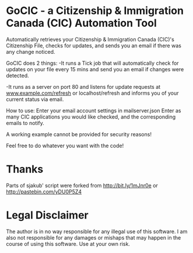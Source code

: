# GoCIC - a Citizenship & Immigration Canada (CIC) Automation Tool
Automatically retrieves your Citizenship &amp; Immigration Canada (CIC)'s Citizenship File, checks for updates, and sends you an email if there was any change noticed. 


GoCIC does 2 things: 
-It runs a Tick job that will automatically check for updates on your file every 15 mins and send you an email if changes were detected.

-It runs as a server on port 80 and listens for update requests at www.example.com/refresh or localhost/refresh and informs you of your current status via email.


How to use: 
Enter your email account settings in mailserver.json 
Enter as many CIC applications you would like checked, and the corresponding emails to notify.

A working example cannot be provided for security reasons!

Feel free to do whatever you want with the code!


# Thanks 
Parts of sjakub' script were forked from http://bit.ly/1mJnr0e or http://pastebin.com/yDU0P5Z4


# Legal Disclaimer 
The author is in no way responsible for any illegal use of this software. I am also not responsible for any damages or mishaps that may happen in the course of using this software. Use at your own risk.
